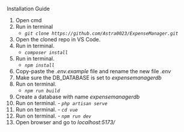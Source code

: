 Installation Guide
1. Open cmd 
 2. Run in terminal 
    - *`git clone https://github.com/Astra0023/ExpenseManager.git`* 
 3. Open the cloned repo in VS Code. 
 4. Run in terminal. 
    - *`composer install`* 
 5. Run in terminal. 
    - *`npm install`* 
 6. Copy-paste the *.env.example* file and rename the new file *.env* 
 7. Make sure the DB_DATABASE is set to *expensemanagerdb* 
 8. Run on terminal. 
     - *`npm run build`* 
 9. Create a database with name *expensemanagerdb* 
 10. Run on  terminal. - *`php artisan serve`* 
 11. Run on terminal. - *`cd vue`* 
 12. Run on terminal. - *`npm run dev`* 
 13. Open browser and go to *localhost:5173/*